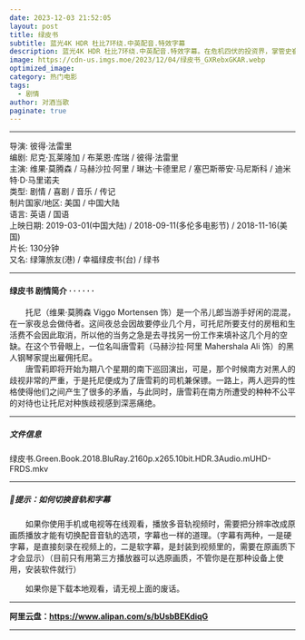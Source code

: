 ```yaml
---
date: 2023-12-03 21:52:05
layout: post
title: 绿皮书
subtitle: 蓝光4K HDR 杜比7环绕.中英配音.特效字幕
description: 蓝光4K HDR 杜比7环绕.中英配音.特效字幕。在危机四伏的投资界，掌管史崔顿·奥克蒙公司的乔丹·贝尔福特生活侈靡、实力雄厚。1987年，22岁的乔丹进入罗斯柴尔德公司，从接线员做起，在高级经纪人马克指点下，进入了股票经纪人充满毒品和欲望的世界...
image: https://cdn-us.imgs.moe/2023/12/04/绿皮书_GXRebxGKAR.webp
optimized_image: 
category: 热门电影
tags:
  - 剧情
author: 对酒当歌
paginate: true
---
```


---

导演: 彼得·法雷里  
编剧: 尼克·瓦莱隆加 / 布莱恩·库瑞 / 彼得·法雷里  
主演: 维果·莫腾森 / 马赫沙拉·阿里 / 琳达·卡德里尼 / 塞巴斯蒂安·马尼斯科 / 迪米特·D·马里诺夫  
类型: 剧情 / 喜剧 / 音乐 / 传记  
制片国家/地区: 美国 / 中国大陆  
语言: 英语 / 国语  
上映日期: 2019-03-01(中国大陆) / 2018-09-11(多伦多电影节) / 2018-11-16(美国)  
片长: 130分钟  
又名: 绿簿旅友(港) / 幸福绿皮书(台) / 绿书  

---

#### 绿皮书 剧情简介 · · · · · ·

　　托尼（维果·莫腾森 Viggo Mortensen 饰）是一个吊儿郎当游手好闲的混混，在一家夜总会做侍者。这间夜总会因故要停业几个月，可托尼所要支付的房租和生活费不会因此取消，所以他的当务之急是去寻找另一份工作来填补这几个月的空缺。在这个节骨眼上，一位名叫唐雪莉（马赫沙拉·阿里 Mahershala Ali 饰）的黑人钢琴家提出雇佣托尼。  
　　唐雪莉即将开始为期八个星期的南下巡回演出，可是，那个时候南方对黑人的歧视非常的严重，于是托尼便成为了唐雪莉的司机兼保镖。一路上，两人迥异的性格使得他们之间产生了很多的矛盾，与此同时，唐雪莉在南方所遭受的种种不公平的对待也让托尼对种族歧视感到深恶痛绝。

---

##### 文件信息

绿皮书.Green.Book.2018.BluRay.2160p.x265.10bit.HDR.3Audio.mUHD-FRDS.mkv

---

##### 🔔提示：如何切换音轨和字幕

　　如果你使用手机或电视等在线观看，播放多音轨视频时，需要把分辨率改成原画质播放才能有切换配音音轨的选项，字幕也一样的道理。（字幕有两种，一是硬字幕，是直接刻录在视频上的，二是软字幕，是封装到视频里的，需要在原画质下才会显示）（目前只有用第三方播放器可以选原画质，不管你是在那种设备上使用，安装软件就行）

　　如果你是下载本地观看，请无视上面的废话。

---

**阿里云盘：<https://www.alipan.com/s/bUsbBEKdiqG>**

---
